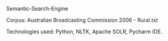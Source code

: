 Semantic-Search-Engine

Corpus: 
Australian Broadcasting Commission 2006 - Rural.txt

Technologies used: 
Python,
NLTK,
Apache SOLR,
Pycharm IDE.
